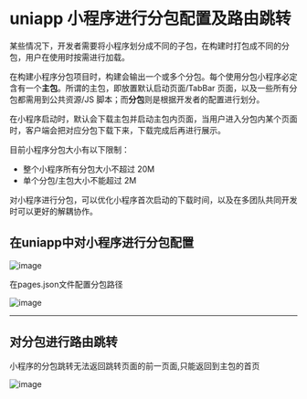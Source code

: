 # uniapp 小程序进行分包配置及路由跳转

某些情况下，开发者需要将小程序划分成不同的子包，在构建时打包成不同的分包，用户在使用时按需进行加载。

在构建小程序分包项目时，构建会输出一个或多个分包。每个使用分包小程序必定含有一个**主包**。所谓的主包，即放置默认启动页面/TabBar 页面，以及一些所有分包都需用到公共资源/JS 脚本；而**分包**则是根据开发者的配置进行划分。

在小程序启动时，默认会下载主包并启动主包内页面，当用户进入分包内某个页面时，客户端会把对应分包下载下来，下载完成后再进行展示。

目前小程序分包大小有以下限制：

- 整个小程序所有分包大小不超过 20M
- 单个分包/主包大小不能超过 2M

对小程序进行分包，可以优化小程序首次启动的下载时间，以及在多团队共同开发时可以更好的解耦协作。

## 在uniapp中对小程序进行分包配置

![image](http://gjweb.top/wp-content/uploads/2021/06/16239802881.png)

在pages.json文件配置分包路径

![image](http://gjweb.top/wp-content/uploads/2021/06/2.png)

---

## 对分包进行路由跳转

小程序的分包跳转无法返回跳转页面的前一页面,只能返回到主包的首页

![image](http://gjweb.top/wp-content/uploads/2021/06/3.png)